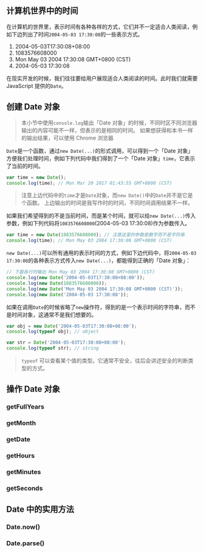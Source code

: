 ## 计算机世界中的时间

在计算机的世界里，表示时间有各种各样的方式，它们并不一定适合人类阅读，例如下边列出了时间`2004-05-03 17:30:08`的一些表示方式。

1. 2004-05-03T17:30:08+08:00
2. 1083576608000
3. Mon May 03 2004 17:30:08 GMT+0800 (CST)
4. 2004-05-03 17:30:08

在现实开发的时候，我们往往要给用户展现适合人类阅读的时间。此时我们就需要 JavaScript 提供的`Date`。

## 创建 Date 对象
> 本小节中使用`console.log`输出「Date 对象」的时候，不同时区不同浏览器输出的内容可能不一样，但表示的是相同的时间。
> 如果想获得和本书一样的输出结果，可以使用 Chrome 浏览器

`Date`是一个函数，通过`new Date(...)`的形式调用，可以得到一个「Date 对象」方便我们处理时间，例如下列代码中我们得到了一个「Date 对象」`time`，它表示了当前的时间。

```javascript
var time = new Date();
console.log(time); // Mon Mar 20 2017 01:43:55 GMT+0800 (CST)
```
> 注意上边代码中的`time`才是`Date`对象，而`new Date()`中的`Date`并不是它是个函数。
> 上边输出的时间是我写作时的时间，不同时间调用结果不一样。


如果我们希望得到的不是当前时间，而是某个时间，就可以给`new Date(...)`传入参数，例如下列代码将`1083576608000`(2004-05-03 17:30:08)作为参数传入。

```javascript
var time = new Date(1083576608000); // 注意这里的参数是数字而不是字符串
console.log(time); // Mon May 03 2004 17:30:08 GMT+0800 (CST)
```


`new Date(...)`可以所有通用的表示时间的方式，例如下边代码中，将`2004-05-03 17:30:08`的各种表示方式传入`new Date(...)`，都能得到正确的「Date 对象」：

```javascript
// 下面各行均输出 Mon May 03 2004 17:30:08 GMT+0800 (CST)
console.log(new Date('2004-05-03T17:30:08+08:00'));
console.log(new Date(1083576608000));
console.log(new Date('Mon May 03 2004 17:30:08 GMT+0800 (CST)'));
console.log(new Date('2004-05-03 17:30:08'));
```

如果在调用`Date`的时候省略了`new`操作符，得到的是一个表示时间的字符串，而不是时间对象，这通常不是我们想要的。

```javascript
var obj = new Date('2004-05-03T17:30:08+08:00');
console.log(typeof obj); // object

var str = Date('2004-05-03T17:30:08+08:00');
console.log(typeof str); // string
```
> `typeof` 可以查看某个值的类型。它通常不安全，往后会讲述安全的判断类型的方式。

## 操作 Date 对象

### getFullYears

### getMonth

### getDate

### getHours

### getMinutes

### getSeconds


## Date 中的实用方法

### Date.now()

### Date.parse()
